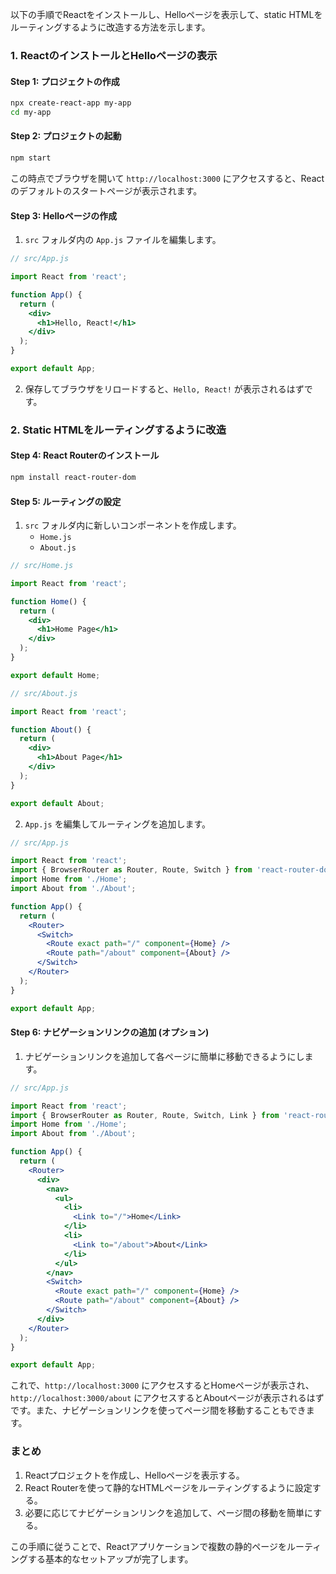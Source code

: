 以下の手順でReactをインストールし、Helloページを表示して、static HTMLをルーティングするように改造する方法を示します。

### 1. ReactのインストールとHelloページの表示

#### Step 1: プロジェクトの作成
```sh
npx create-react-app my-app
cd my-app
```

#### Step 2: プロジェクトの起動
```sh
npm start
```

この時点でブラウザを開いて `http://localhost:3000` にアクセスすると、Reactのデフォルトのスタートページが表示されます。

#### Step 3: Helloページの作成
1. `src` フォルダ内の `App.js` ファイルを編集します。

```jsx
// src/App.js

import React from 'react';

function App() {
  return (
    <div>
      <h1>Hello, React!</h1>
    </div>
  );
}

export default App;
```

2. 保存してブラウザをリロードすると、`Hello, React!` が表示されるはずです。

### 2. Static HTMLをルーティングするように改造

#### Step 4: React Routerのインストール
```sh
npm install react-router-dom
```

#### Step 5: ルーティングの設定
1. `src` フォルダ内に新しいコンポーネントを作成します。
   - `Home.js`
   - `About.js`

```jsx
// src/Home.js

import React from 'react';

function Home() {
  return (
    <div>
      <h1>Home Page</h1>
    </div>
  );
}

export default Home;
```

```jsx
// src/About.js

import React from 'react';

function About() {
  return (
    <div>
      <h1>About Page</h1>
    </div>
  );
}

export default About;
```

2. `App.js` を編集してルーティングを追加します。

```jsx
// src/App.js

import React from 'react';
import { BrowserRouter as Router, Route, Switch } from 'react-router-dom';
import Home from './Home';
import About from './About';

function App() {
  return (
    <Router>
      <Switch>
        <Route exact path="/" component={Home} />
        <Route path="/about" component={About} />
      </Switch>
    </Router>
  );
}

export default App;
```

#### Step 6: ナビゲーションリンクの追加 (オプション)
1. ナビゲーションリンクを追加して各ページに簡単に移動できるようにします。

```jsx
// src/App.js

import React from 'react';
import { BrowserRouter as Router, Route, Switch, Link } from 'react-router-dom';
import Home from './Home';
import About from './About';

function App() {
  return (
    <Router>
      <div>
        <nav>
          <ul>
            <li>
              <Link to="/">Home</Link>
            </li>
            <li>
              <Link to="/about">About</Link>
            </li>
          </ul>
        </nav>
        <Switch>
          <Route exact path="/" component={Home} />
          <Route path="/about" component={About} />
        </Switch>
      </div>
    </Router>
  );
}

export default App;
```

これで、`http://localhost:3000` にアクセスするとHomeページが表示され、`http://localhost:3000/about` にアクセスするとAboutページが表示されるはずです。また、ナビゲーションリンクを使ってページ間を移動することもできます。

### まとめ
1. Reactプロジェクトを作成し、Helloページを表示する。
2. React Routerを使って静的なHTMLページをルーティングするように設定する。
3. 必要に応じてナビゲーションリンクを追加して、ページ間の移動を簡単にする。

この手順に従うことで、Reactアプリケーションで複数の静的ページをルーティングする基本的なセットアップが完了します。